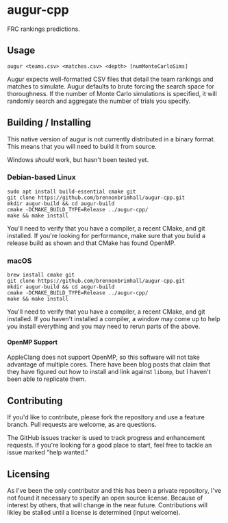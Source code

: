 augur-cpp
=========

FRC rankings predictions.

Usage
-----
`augur <teams.csv> <matches.csv> <depth> [numMonteCarloSims]`

Augur expects well-formatted CSV files that detail the team rankings and matches 
to simulate.  Augur defaults to brute forcing the search space for thoroughness.
If the number of Monte Carlo simulations is specified, it will randomly search and
aggregate the number of trials you specify.

Building / Installing
---------------------

This native version of augur is not currently distributed in a binary format.  This
means that you will need to build it from source.

Windows _should_ work, but hasn't been tested yet.

### Debian-based Linux

```shell
sudo apt install build-essential cmake git
git clone https://github.com/brennonbrimhall/augur-cpp.git
mkdir augur-build && cd augur-build
cmake -DCMAKE_BUILD_TYPE=Release ../augur-cpp/
make && make install
```

You'll need to verify that you have a compiler, a recent CMake, and git installed.
If you're looking for performance, make sure that you bulid a release build as
shown and that CMake has found OpenMP.

### macOS

```shell
brew install cmake git
git clone https://github.com/brennonbrimhall/augur-cpp.git
mkdir augur-build && cd augur-build
cmake -DCMAKE_BUILD_TYPE=Release ../augur-cpp/
make && make install
```

You'll need to verify that you have a compiler, a recent CMake, and git installed.
If you haven't installed a compiler, a window may come up to help you install
everything and you may need to rerun parts of the above.

#### OpenMP Support

AppleClang does not support OpenMP, so this software will not take advantage of
multiple cores.  There have been blog posts that claim that they have figured out
how to install and link against `libomp`, but I haven't been able to replicate
them.


## Contributing

If you'd like to contribute, please fork the repository and use a feature
branch. Pull requests are welcome, as are questions.

The GitHub issues tracker is used to track progress and enhancement requests.
If you're looking for a good place to start, feel free to tackle an issue
marked "help wanted."


## Licensing

As I've been the only contributor and this has been a private repository, I've 
not found it necessary to specify an open source license.  Because of interest by
others, that will change in the near future.  Contributions will likley be stalled
until a license is determined (input welcome).
